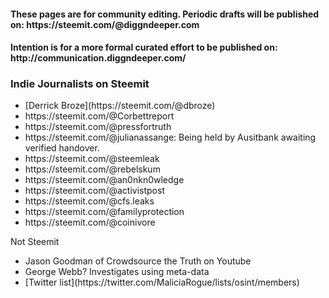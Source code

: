 <h4>These pages are for community editing. Periodic drafts will be published on: https://steemit.com/@diggndeeper.com</h4>
<h4>Intention is for a more formal curated effort to be published on: http://communication.diggndeeper.com/</h4>

<h3>Indie Journalists on Steemit</h3>
<ul>
  <li>[Derrick Broze](https://steemit.com/@dbroze)</li>
  <li>https://steemit.com/@Corbettreport</li>
  <li>https://steemit.com/@pressfortruth</li>
  <li>https://steemit.com/@julianassange: Being held by Ausitbank awaiting verified handover.</li>
  <li>https://steemit.com/@steemleak</li>
  <li>https://steemit.com/@rebelskum</li>
  <li>https://steemit.com/@an0nkn0wledge</li>
  <li>https://steemit.com/@activistpost</li>
  <li>https://steemit.com/@cfs.leaks</li>
  <li>https://steemit.com/@familyprotection</li>
  <li>https://steemit.com/@coinivore</li>
</ul>

Not Steemit
<ul>
  <li>Jason Goodman of Crowdsource the Truth on Youtube</li>
  <li>George Webb? Investigates using meta-data</li>
  <li>[Twitter list](https://twitter.com/MaliciaRogue/lists/osint/members)</li>
</ul>
